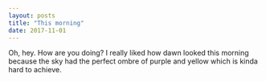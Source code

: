 ```yaml
---
layout: posts
title: "This morning" 
date: 2017-11-01 
---
```


<p> Oh, hey. How are you doing? I really liked how dawn looked this morning because the sky had the perfect ombre of purple and yellow which is kinda hard to achieve. </p>
